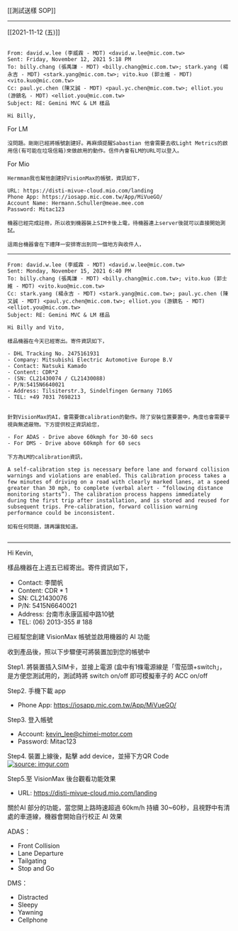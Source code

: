 [[測試送樣 SOP]]

---

[[2021-11-12 (五)]]

```

From: david.w.lee (李威霖 - MDT) <david.w.lee@mic.com.tw> 
Sent: Friday, November 12, 2021 5:18 PM
To: billy.chang (張禹謙 - MDT) <billy.chang@mic.com.tw>; stark.yang (楊永吉 - MDT) <stark.yang@mic.com.tw>; vito.kuo (郭士維 - MDT) <vito.kuo@mic.com.tw>
Cc: paul.yc.chen (陳又誠 - MDT) <paul.yc.chen@mic.com.tw>; elliot.you (游鎮名 - MDT) <elliot.you@mic.com.tw>
Subject: RE: Gemini MVC & LM 樣品

Hi Billy,
```

For LM

```
沒問題。剛剛已經將帳號創建好。再麻煩提醒Sabastian 他會需要去收Light Metrics的啟用信(有可能在垃圾信箱)來做啟用的動作。信件內會有LM的URL可以登入。
```

For Mio

```
Hermman我也幫他創建好VisionMax的帳號，資訊如下，

URL: https://disti-mivue-cloud.mio.com/landing
Phone App: https://iosapp.mic.com.tw/App/MiVueGO/
Account Name: Hermann.Schuller@meae.mee.com
Password: Mitac123

機器已經完成註冊，所以收到機器裝上SIM卡後上電，待機器連上server後就可以直接開始測試。

這兩台機器會在下禮拜一安排寄出到同一個地方與收件人，

```

---

```
From: david.w.lee (李威霖 - MDT) <david.w.lee@mic.com.tw> 
Sent: Monday, November 15, 2021 6:40 PM
To: billy.chang (張禹謙 - MDT) <billy.chang@mic.com.tw>; vito.kuo (郭士維 - MDT) <vito.kuo@mic.com.tw>
Cc: stark.yang (楊永吉 - MDT) <stark.yang@mic.com.tw>; paul.yc.chen (陳又誠 - MDT) <paul.yc.chen@mic.com.tw>; elliot.you (游鎮名 - MDT) <elliot.you@mic.com.tw>
Subject: RE: Gemini MVC & LM 樣品

Hi Billy and Vito,

樣品機器在今天已經寄出。寄件資訊如下，

- DHL Tracking No. 2475161931
- Company: Mitsubishi Electric Automotive Europe B.V
- Contact: Natsuki Kamado 
- Content: CDR*2
- (SN: CL21430074 / CL21430088)
- P/N:5415N6640021
- Address: Tilsiterstr.3, Sindelfingen Germany 71065 
- TEL: +49 7031 7698213


針對VisionMax的AI，會需要做calibration的動作。除了安裝位置要置中，角度也會需要平視與無遮蔽物。下方提供校正資訊給您，

- For ADAS - Drive above 60kmph for 30-60 secs 
- For DMS - Drive above 60kmph for 60 secs

下方為LM的calibration資訊，

A self-calibration step is necessary before lane and forward collision warnings and violations are enabled. This calibration process takes a few minutes of driving on a road with clearly marked lanes, at a speed greater than 30 mph, to complete (verbal alert - “following distance monitoring starts”). The calibration process happens immediately during the first trip after installation, and is stored and reused for subsequent trips. Pre-calibration, forward collision warning performance could be inconsistent. 
	
如有任何問題，請再讓我知道。


```

---


Hi Kevin,

樣品機器在上週五已經寄出。寄件資訊如下，

- Contact: 李闓帆
- Content: CDR * 1
- SN: CL21430076
- P/N: 5415N6640021
- Address: 台南市永康區經中路10號 
- TEL: (06) 2013-355 # 188

已經幫您創建 VisionMax 帳號並啟用機器的 AI 功能

收到產品後，照以下步驟便可將裝置加到您的帳號中

Step1. 將裝置插入SIM卡，並接上電源 (盒中有1條電源線是「雪茄頭+switch」，是方便您測試用的，測試時將 switch on/off 即可模擬車子的 ACC on/off

Step2. 手機下載 app
- Phone App: https://iosapp.mic.com.tw/App/MiVueGO/ 

Step3. 登入帳號
- Account: kevin_lee@chimei-motor.com
- Password: Mitac123

Step4. 裝置上線後，點擊 add device，並掃下方QR Code
<a href="https://imgur.com/X2HvGhY"><img src="https://i.imgur.com/X2HvGhY.png" title="source: imgur.com" /></a> 

Step5.至 VisionMax 後台觀看功能效果
- URL: https://disti-mivue-cloud.mio.com/landing

關於AI 部分的功能，當您開上路時速超過 60km/h 持續 30~60秒，且視野中有清處的車道線，機器會開始自行校正 AI 效果

ADAS：
- Front Collision
- Lane Departure
- Tailgating
- Stop and Go

DMS：
- Distracted
- Sleepy
- Yawning
- Cellphone
